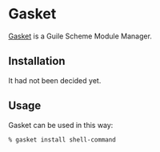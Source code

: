 Gasket
================================================================

[Gasket](https://github.com/noqisofon/gasket) is a Guile Scheme Module Manager.

Installation
----------------------------------------------------------------

It had not been decided yet.

Usage
----------------------------------------------------------------

Gasket can be used in this way:

    % gasket install shell-command

